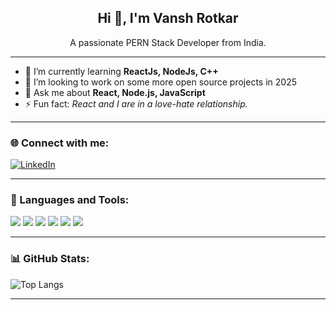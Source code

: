 <h2 align="center">Hi 👋, I'm Vansh Rotkar</h2>

<p align="center">
  A passionate PERN Stack Developer from India.
</p>

---

- 🌱 I’m currently learning **ReactJs, NodeJs, C++**
- 👯 I’m looking to work on some more open source projects in 2025
- 💬 Ask me about **React, Node.js, JavaScript**
- ⚡ Fun fact: *React and I are in a love-hate relationship.*

---

### 🌐 Connect with me:
[![LinkedIn](https://img.shields.io/badge/LinkedIn-blue?style=for-the-badge&logo=linkedin)](https://www.linkedin.com/in/vansh-rotkar-313530338/)


---

### 🧰 Languages and Tools:
<img src="https://img.shields.io/badge/C-00599C?style=flat&logo=c&logoColor=white"/>
<img src="https://img.shields.io/badge/HTML5-E34F26?style=flat&logo=html5&logoColor=white"/>
<img src="https://img.shields.io/badge/CSS3-1572B6?style=flat&logo=css3&logoColor=white"/>
<img src="https://img.shields.io/badge/JavaScript-F7DF1E?style=flat&logo=javascript&logoColor=black"/>
<img src="https://img.shields.io/badge/Node.js-339933?style=flat&logo=nodedotjs&logoColor=white"/>
<img src="https://img.shields.io/badge/React-20232A?style=flat&logo=react&logoColor=61DAFB"/>

---

### 📊 GitHub Stats:


![Top Langs](https://github-readme-stats.vercel.app/api/top-langs/?username=Vansh-glitch1505&layout=compact&theme=tokyonight)

---

